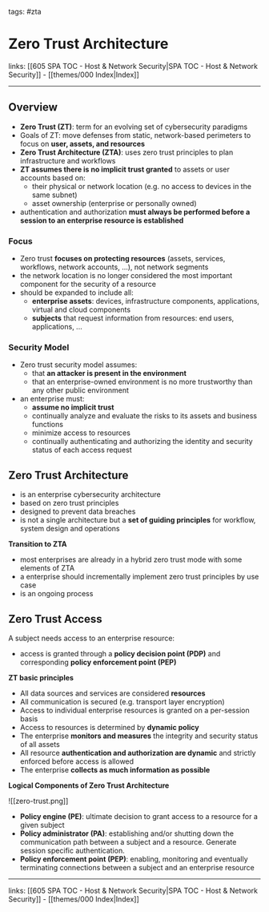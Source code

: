 tags: #zta

# Zero Trust Architecture

links: [[605 SPA TOC - Host & Network Security|SPA TOC - Host & Network Security]] - [[themes/000 Index|Index]]

---

## Overview

- **Zero Trust (ZT)**: term for an evolving set of cybersecurity paradigms
- Goals of ZT: move defenses from static, network-based perimeters to focus on **user, assets, and resources**
- **Zero Trust Architecture (ZTA)**: uses zero trust principles to plan infrastructure and workflows
- **ZT assumes there is no implicit trust granted** to assets or user accounts based on:
	- their physical or network location (e.g. no access to devices in the same subnet)
	- asset ownership (enterprise or personally owned)
- authentication and authorization **must always be performed before a session to an enterprise resource is established**

### Focus

- Zero trust **focuses on protecting resources** (assets, services, workflows, network accounts, ...), not network segments
- the network location is no longer considered the most important component for the security of a resource
- should be expanded to include all:
	- **enterprise assets**: devices, infrastructure components, applications, virtual and cloud components
	- **subjects** that request information from resources: end users, applications, ...

### Security Model

- Zero trust security model assumes:
	- that **an attacker is present in the environment**
	- that an enterprise-owned environment is no more trustworthy than any other public environment
- an enterprise must:
	- **assume no implicit trust**
	- continually analyze and evaluate the risks to its assets and business functions
	- minimize access to resources
	- continually authenticating and authorizing the identity and security status of each access request

## Zero Trust Architecture

- is an enterprise cybersecurity architecture
- based on zero trust principles
- designed to prevent data breaches
- is not a single architecture but a **set of guiding principles** for workflow, system design and operations

**Transition to ZTA**

- most enterprises are already in a hybrid zero trust mode with some elements of ZTA
- a enterprise should incrementally implement zero trust principles by use case
- is an ongoing process

## Zero Trust Access

A subject needs access to an enterprise resource:

- access is granted through a **policy decision point (PDP)** and corresponding **policy enforcement point (PEP)**

**ZT basic principles**

- All data sources and services are considered **resources**
- All communication is secured (e.g. transport layer encryption)
- Access to individual enterprise resources is granted on a per-session basis
- Access to resources is determined by **dynamic policy**
- The enterprise **monitors and measures** the integrity and security status of all assets
- All resource **authentication and authorization are dynamic** and strictly enforced before access is allowed
- The enterprise **collects as much information as possible**

**Logical Components of Zero Trust Architecture**

![[zero-trust.png]]

- **Policy engine (PE)**: ultimate decision to grant access to a resource for a given subject
- **Policy administrator (PA)**: establishing and/or shutting down the communication path between a subject and a resource. Generate session specific authentication.
- **Policy enforcement point (PEP)**: enabling, monitoring and eventually terminating connections between a subject and an enterprise resource

---

links: [[605 SPA TOC - Host & Network Security|SPA TOC - Host & Network Security]] - [[themes/000 Index|Index]]